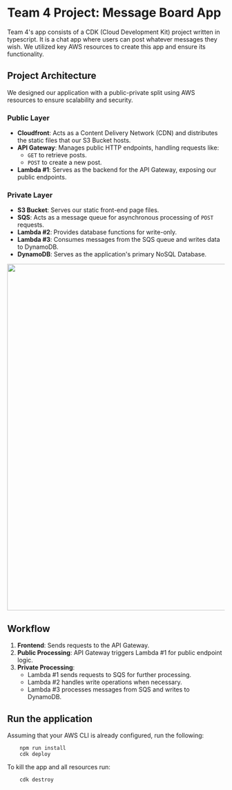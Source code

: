 # Team 4 Project: Message Board App

Team 4's app consists of a CDK (Cloud Development Kit) project written in typescript. It is a chat app where users can post whatever messages they wish. We utilized key AWS resources to create this app and ensure its functionality.

## Project Architecture
We designed our application with a public-private split using AWS resources to ensure scalability and security.

### Public Layer
- **Cloudfront**: Acts as a Content Delivery Network (CDN) and distributes the static files that our S3 Bucket hosts.
- **API Gateway**: Manages public HTTP endpoints, handling requests like:
  - `GET` to retrieve posts.
  - `POST` to create a new post.
- **Lambda #1**: Serves as the backend for the API Gateway, exposing our public endpoints.


### Private Layer
- **S3 Bucket**: Serves our static front-end page files.
- **SQS**: Acts as a message queue for asynchronous processing of `POST` requests.
- **Lambda #2**: Provides database functions for write-only.
- **Lambda #3**: Consumes messages from the SQS queue and writes data to DynamoDB.
- **DynamoDB**: Serves as the application's primary NoSQL Database.

<img src="https://github.com/clydeshtino/AWSApp/tree/main/misc/diagram.png" width="800" />  




## Workflow
1. **Frontend**: Sends requests to the API Gateway.
2. **Public Processing**: API Gateway triggers Lambda #1 for public endpoint logic.
3. **Private Processing**:
   - Lambda #1 sends requests to SQS for further processing.
   - Lambda #2 handles write operations when necessary.
   - Lambda #3 processes messages from SQS and writes to DynamoDB.
   



## Run the application
Assuming that your AWS CLI is already configured, run the following:

        npm run install
        cdk deploy

            

To kill the app and all resources run:

        cdk destroy


